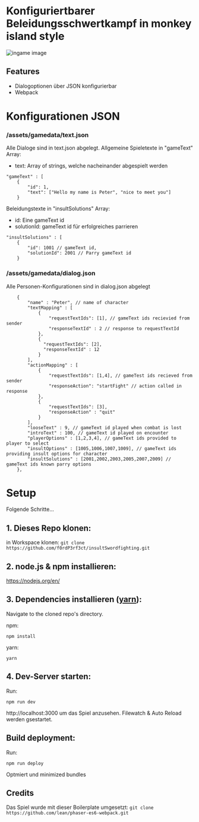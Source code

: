 # Konfiguriertbarer Beleidungsschwertkampf in monkey island style

![ingame image](https://battleship.marcgruber.ch/splash.png)

## Features
- Dialogoptionen über JSON konfigurierbar
- Webpack

# Konfigurationen JSON

### /assets/gamedata/text.json

Alle Dialoge sind in text.json abgelegt.
Allgemeine Spieletexte in "gameText" Array:

   - text: Array of strings, welche nacheinander abgespielt werden

    "gameText" : [
        {
            "id": 1,
            "text": ["Hello my name is Peter", "nice to meet you"]
        }

Beleidungstexte in "insultSolutions" Array:
   
   - id: Eine gameText id
   - solutionId: gameText id für erfolgreiches parrieren

    "insultSolutions" : [
        {
            "id": 1001 // gameText id,
            "solutionId": 2001 // Parry gameText id
        }

### /assets/gamedata/dialog.json

Alle Personen-Konfigurationen sind in dialog.json abgelegt

        {
            "name" : "Peter", // name of character
            "textMapping" : [
                {
                    "requestTextIds": [1], // gameText ids recievied from sender
                    "responseTextId" : 2 // response to requestTextId
                },
                {
                  "requestTextIds": [2],
                  "responseTextId" : 12
                }
            ],
            "actionMapping" : [
                {
                    "requestTextIds": [1,4], // gameTest ids recieved from sender
                    "responseAction": "startFight" // action called in response
                },
                {
                    "requestTextIds": [3],
                    "responseAction" : "quit"
                }
            ],
            "looseText" : 9, // gameText id played when combat is lost
            "introText" : 100, // gameText id played on encounter
            "playerOptions" : [1,2,3,4], // gameText ids provided to player to select
            "insultOptions" : [1005,1006,1007,1009], // gameText ids providing insult options for character
            "insultSolutions" : [2001,2002,2003,2005,2007,2009] // gameText ids known parry options
        },

# Setup
Folgende Schritte...

## 1. Dieses Repo klonen:

in Workspace klonen:
```git clone https://github.com/f0rdP3rf3ct/insultSwordfighting.git```

## 2. node.js & npm installieren:

https://nodejs.org/en/


## 3. Dependencies installieren ([yarn](https://yarnpkg.com/)):

Navigate to the cloned repo's directory.

npm:

```npm install``` 

yarn: 

```yarn```

## 4. Dev-Server starten:

Run:

```npm run dev```

http://localhost:3000 um das Spiel anzusehen.
Filewatch & Auto Reload werden gsestartet.


## Build deployment:

Run:

```npm run deploy```

Optmiert und minimized bundles

## Credits
Das Spiel wurde mit dieser Boilerplate umgesetzt:
```git clone https://github.com/lean/phaser-es6-webpack.git```
